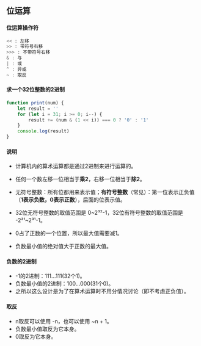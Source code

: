 ## 位运算

#### 位运算操作符

```js
<< : 左移
>> : 带符号右移
>>> : 不带符号右移
& : 与
| : 或
^ : 异或
~ : 取反
```



#### 求一个32位整数的2进制

```js
function print(num) {
	let result = ''
	for (let i = 31; i >= 0; i--) {
		result += (num & (1 << i)) === 0 ? '0' : '1'
	}
	console.log(result)
}
```



#### 说明

- 计算机内的算术运算都是通过2进制来进行运算的。
- 任何一个数左移一位相当于**乘2**，右移一位相当于**除2**。
- 无符号整数：所有位都用来表示值；**有符号整数**（常见）：第一位表示正负值（**1表示负数，0表示正数**），后面的位表示值。

- 32位无符号整数的取值范围是 0~2³²-1，32位有符号整数的取值范围是 -2³¹~2³¹-1。
- 0占了正数的一个位置，所以最大值需要减1。
- 负数最小值的绝对值大于正数的最大值。



#### 负数的2进制

- -1的2进制：111...111(32个1)。
- 负数最小值的2进制：100...000(31个0)。
- 之所以这么设计是为了在算术运算时不用分情况讨论（即不考虑正负值）。



#### 取反

- n取反可以使用 -n，也可以使用 ~n + 1。
- 负数最小值取反为它本身。
- 0取反为它本身。